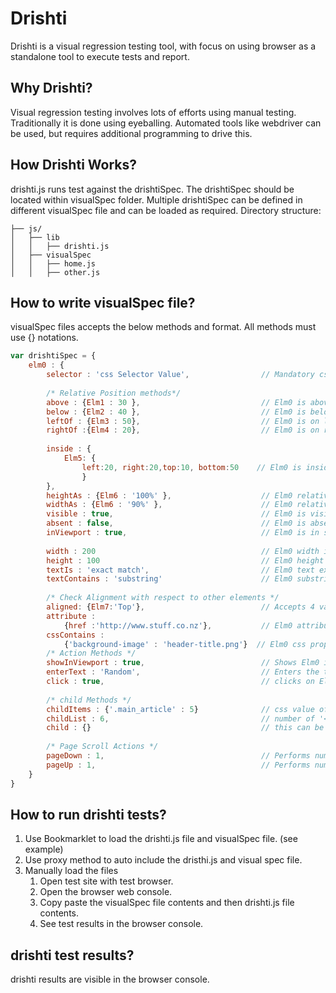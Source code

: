 # Drishti

Drishti is a visual regression testing tool, with focus on using browser as a standalone tool to execute tests and report.

## Why Drishti?

Visual regression testing involves lots of efforts using manual testing. Traditionally it is done using eyeballing.
Automated tools like webdriver can be used, but requires additional programming to drive this.

## How Drishti Works?

drishti.js runs test against the drishtiSpec. The drishtiSpec should be located within visualSpec folder. Multiple drishtiSpec can be defined in different visualSpec file and can be loaded as required.
Directory structure:
```
├── js/
│   ├── lib
│   │   ├── drishti.js
│   ├── visualSpec
│   │   ├── home.js
│   │   ├── other.js
```

## How to write visualSpec file?
visualSpec files accepts the below methods and format. All methods must use {} notations.

```javascript
var drishtiSpec = {
    elm0 : {
        selector : 'css Selector Value',                // Mandatory css value
  
        /* Relative Position methods*/
        above : {Elm1 : 30 },                           // Elm0 is above Elm1 by 30px
        below : {Elm2 : 40 },                           // Elm0 is below Elm2 by 40px
        leftOf : {Elm3 : 50},                           // Elm0 is on left of Elm3 by 50px
        rightOf :{Elm4 : 20},                           // Elm0 is on right of Elm4 by 20px
         
        inside : { 
            Elm5: { 
                left:20, right:20,top:10, bottom:50    // Elm0 is inside Elm5 with left 20px, right 20px, and top 10px, bottom 50 px
                }
        },     
        heightAs : {Elm6 : '100%' },                    // Elm0 relative height to Elm6
        widthAs : {Elm6 : '90%' },                      // Elm0 relative width to Elm6
        visible : true,                                 // Elm0 is visible on page? (boolean true or false)
        absent : false,                                 // Elm0 is absent on the page? (boolean true or false)
        inViewport : true,                              // Elm0 is in screen-view? (boolean true or false)
         
        width : 200                                     // Elm0 width is 200 px
        height : 100                                    // Elm0 height is 100 px
        textIs : 'exact match',                         // Elm0 text exact match
        textContains : 'substring'                      // Elm0 substring text match
         
        /* Check Alignment with respect to other elements */
        aligned: {Elm7:'Top'},                          // Accepts 4 values 'Top', 'Bottom', 'Left', 'Right'
        attribute : 
            {href :'http://www.stuff.co.nz'},           // Elm0 attribute 'href' has value 'http://www.stuff.co.nz' (exact match)
        cssContains : 
            {'background-image' : 'header-title.png'}  // Elm0 css property 'background-image' has 'header-title.png' (exact match)
        /* Action Methods */
        showInViewport : true,                          // Shows Elm0 is screen view. (performs page-up/down depending on the element location)
        enterText : 'Random',                           // Enters the text 'Random' for Elm0
        click : true,                                   // clicks on Elm0
     
        /* child Methods */
        childItems : {'.main_article' : 5}              // css value of child and number of times the child appears in the page
        childList : 6,                                  // number of '<li>' within Elm0
        child : {}                                      // this can be repeat of all above methods (including childItems, childList & child itself)
         
        /* Page Scroll Actions */
        pageDown : 1,                                   // Performs number of page downs
        pageUp : 1,                                     // Performs number of page up
    }  
}
```

## How to run drishti tests?
1. Use Bookmarklet to load the drishti.js file and visualSpec file. (see example)
2. Use proxy method to auto include the dristhi.js and visual spec file.
3. Manually load the files
    1. Open test site with test browser.
    2. Open the browser web console.
    3. Copy paste the visualSpec file contents and then drishti.js file contents.
    4. See test results in the browser console.

## drishti test results?
drishti results are visible in the browser console.

